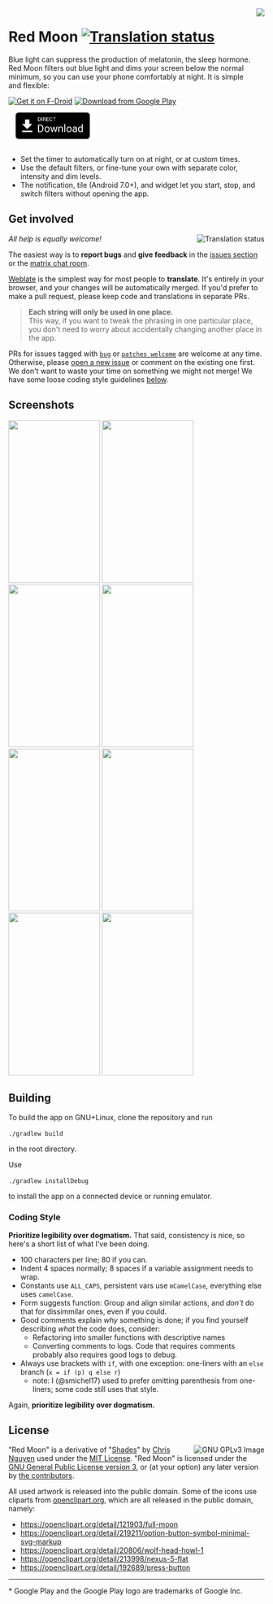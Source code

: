 <img align="right" height="256" src="https://lut.im/3IqLwsAZWH/piFLRMOgNLWmiqB8.png">

# Red Moon [![Translation status](https://hosted.weblate.org/widgets/red-moon/-/svg-badge.svg)](https://hosted.weblate.org/engage/red-moon/?utm_source=widget)

Blue light can suppress the production of melatonin, the sleep hormone. Red Moon
filters out blue light and dims your screen below the normal minimum, so you can
use your phone comfortably at night. It is simple and flexible:

[<img src="https://f-droid.org/badge/get-it-on.png"
      alt="Get it on F-Droid"
      height="80">](https://f-droid.org/repository/browse/?fdid=com.jmstudios.redmoon)
[<img src="https://play.google.com/intl/en_us/badges/images/generic/en_badge_web_generic.png" 
      alt="Download from Google Play" 
      height="80">](https://play.google.com/store/apps/details?id=com.jmstudios.redmoon)
[<img src="art/direct-download.png" 
      alt="Direct download" 
      height="80">](https://github.com/raatmarien/red-moon/releases)

* Set the timer to automatically turn on at night, or at custom times.
* Use the default filters, or fine-tune your own with separate color, intensity and dim levels.
* The notification, tile (Android 7.0+), and widget let you start, stop, and switch filters without opening the app.
      
## Get involved

<a href="https://hosted.weblate.org/engage/red-moon/?utm_source=widget">
<img align="right" src="https://hosted.weblate.org/widgets/red-moon/-/multi-auto.svg" alt="Translation status" />
</a>

*All help is equally welcome!*

The easiest way is to **report bugs** and **give
feedback** in the [issues section] or the [matrix chat room].

[Weblate] is the simplest way for most people to **translate**. It's entirely in
your browser, and your changes will be automatically merged. If you'd prefer
to make a pull request, please keep code and translations in separate PRs.

> **Each string will only be used in one place.**  
> This way, if you want to tweak the phrasing in one particular place, you don't
> need to worry about accidentally changing another place in the app.

PRs for issues tagged with [`bug`] or [`patches welcome`] are welcome at any time.
Otherwise, please [open a new issue] or comment on the existing one first. We don't
want to waste your time on something we might not merge! We have some loose coding
style guidelines [below](#coding-style). 



## Screenshots

<img src="https://lut.im/uMUMujZSZU/rfHRfhIrDnDznetz.png" width="180" height="320" /> <img src="https://lut.im/nZBsmMs4KI/RutzvgfCCPSR2vDd.png" width="180" height="320" />
<img src="https://lut.im/MxfTcNiz5b/xhJDuKvyxEOJlc39.png" width="180" height="320" />
<img src="https://lut.im/t3Ll6xBLle/XrhZCJmIcggRHeHf.png" width="180" height="320" />
<img src="https://lut.im/O5bUIZVPDR/ddcBY3akDK6Sq1zU.png" width="180" height="320" />
<img src="https://lut.im/0YrVNYZbj2/lr0SDpIqy7jlpg13.png" width="180" height="320" />
<img src="https://lut.im/LPf77AuSRG/MsJbEeHXHxyQ7XSf.png" width="180" height="320" />
<img src="https://lut.im/7eRSVHlsoS/2OJNIqCG3NQTExZI.png" width="180" height="320" />

## Building

To build the app on GNU+Linux, clone the repository and run

`./gradlew build`

in the root directory.

Use

`./gradlew installDebug`

to install the app on a connected device or running emulator.

### Coding Style

**Prioritize legibility over dogmatism.** That said, consistency is nice, so here's a short list of what I've been doing. 

- 100 characters per line; 80 if you can.
- Indent 4 spaces normally; 8 spaces if a variable assignment needs to wrap.
- Constants use `ALL_CAPS`, persistent vars use `mCamelCase`, everything else uses `camelCase`.
- Form suggests function: Group and align similar actions, and *don't* do that for dissimmilar ones, even if you could.
- Good comments explain *why* something is done; if you find yourself describing *what* the code does, consider:
    - Refactoring into smaller functions with descriptive names
    - Converting comments to logs. Code that requires comments probably also requires good logs to debug.
- Always use brackets with `if`, with one exception: one-liners with an `else` branch (`x = if (p) q else r`)
    - note: I (@smichel17) used to prefer omitting parenthesis from one-liners; some code still uses that style.

Again, **prioritize legibility over dogmatism.**

## License

[<img src="https://www.gnu.org/graphics/gplv3-127x51.png"
      align="right"
      alt="GNU GPLv3 Image">](http://www.gnu.org/licenses/gpl-3.0.en.html)

"Red Moon" is a derivative of
"[Shades](https://github.com/cngu/shades)" by
[Chris Nguyen](https://github.com/cngu) used under the
[MIT License](https://github.com/cngu/shades/blob/e240edc1df3e6dd319cd475a739570ff8367d7f8/LICENSE). "Red
Moon" is licensed under the
[GNU General Public License version 3](https://www.gnu.org/licenses/gpl-3.0.html),
or (at your option) any later version by [the contributors](https://github.com/raatmarien/red-moon/graphs/contributors).

All used artwork is released into the public domain. Some of the icons
use cliparts from [openclipart.org](https://openclipart.org/), which
are all released in the public domain, namely:

* https://openclipart.org/detail/121903/full-moon
* https://openclipart.org/detail/219211/option-button-symbol-minimal-svg-markup
* https://openclipart.org/detail/20806/wolf-head-howl-1
* https://openclipart.org/detail/213998/nexus-5-flat
* https://openclipart.org/detail/192689/press-button

---

\* Google Play and the Google Play logo are trademarks of Google Inc.

[`patches welcome`]: https://github.com/raatmarien/red-moon/issues?q=is%3Aissue+is%3Aopen+label%3A%22patches+welcome%22
[matrix chat room]: https://matrix.to/#/#red-moon:matrix.org
[issues section]: https://github.com/raatmarien/red-moon/issues
[open a new issue]: https://github.com/raatmarien/red-moon/issues/new
[`bug`]: https://github.com/raatmarien/red-moon/issues?q=is%3Aissue+is%3Aopen+label%3Abug
[Weblate]: https://hosted.weblate.org/projects/red-moon/strings/
